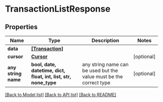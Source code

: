 # TransactionListResponse


## Properties
Name | Type | Description | Notes
------------ | ------------- | ------------- | -------------
**data** | [**[Transaction]**](Transaction.md) |  | 
**cursor** | [**Cursor**](Cursor.md) |  | [optional] 
**any string name** | **bool, date, datetime, dict, float, int, list, str, none_type** | any string name can be used but the value must be the correct type | [optional]

[[Back to Model list]](../README.md#documentation-for-models) [[Back to API list]](../README.md#documentation-for-api-endpoints) [[Back to README]](../README.md)


